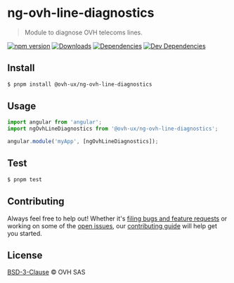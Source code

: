 # ng-ovh-line-diagnostics

> Module to diagnose OVH telecoms lines.

[![npm version](https://badgen.net/npm/v/@ovh-ux/ng-ovh-line-diagnostics)](https://www.npmjs.com/package/@ovh-ux/ng-ovh-line-diagnostics) [![Downloads](https://badgen.net/npm/dt/@ovh-ux/ng-ovh-line-diagnostics)](https://npmjs.com/package/@ovh-ux/ng-ovh-line-diagnostics) [![Dependencies](https://badgen.net/david/dep/ovh/manager/packages/components/ng-ovh-line-diagnostics)](https://npmjs.com/package/@ovh-ux/ng-ovh-line-diagnostics?activeTab=dependencies) [![Dev Dependencies](https://badgen.net/david/dev/ovh/manager/packages/components/ng-ovh-line-diagnostics)](https://npmjs.com/package/@ovh-ux/ng-ovh-line-diagnostics?activeTab=dependencies)

## Install

```sh
$ pnpm install @ovh-ux/ng-ovh-line-diagnostics
```
## Usage

```js
import angular from 'angular';
import ngOvhLineDiagnostics from '@ovh-ux/ng-ovh-line-diagnostics';

angular.module('myApp', [ngOvhLineDiagnostics]);
```

## Test

```sh
$ pnpm test
```

## Contributing

Always feel free to help out! Whether it's [filing bugs and feature requests](https://github.com/ovh/manager/issues/new) or working on some of the [open issues](https://github.com/ovh/manager/issues), our [contributing guide](https://github.com/ovh/manager/blob/master/CONTRIBUTING.md) will help get you started.

## License

[BSD-3-Clause](LICENSE) © OVH SAS
